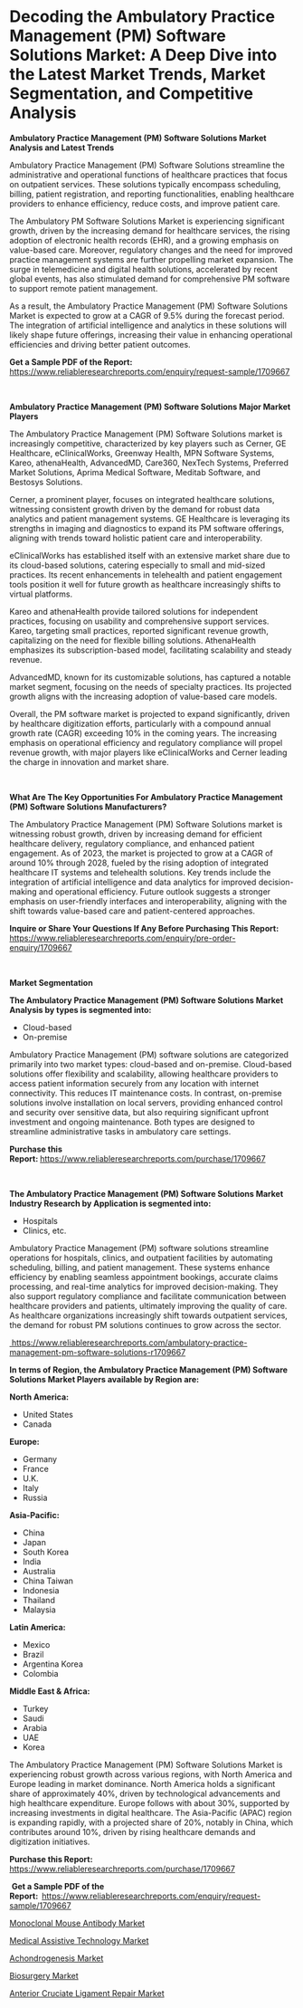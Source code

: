<p><h1>Decoding the Ambulatory Practice Management (PM) Software Solutions Market: A Deep Dive into the Latest Market Trends, Market Segmentation, and Competitive Analysis</h1></p><p><strong>Ambulatory Practice Management (PM) Software Solutions Market Analysis and Latest Trends</strong></p>
<p><p>Ambulatory Practice Management (PM) Software Solutions streamline the administrative and operational functions of healthcare practices that focus on outpatient services. These solutions typically encompass scheduling, billing, patient registration, and reporting functionalities, enabling healthcare providers to enhance efficiency, reduce costs, and improve patient care. </p><p>The Ambulatory PM Software Solutions Market is experiencing significant growth, driven by the increasing demand for healthcare services, the rising adoption of electronic health records (EHR), and a growing emphasis on value-based care. Moreover, regulatory changes and the need for improved practice management systems are further propelling market expansion. The surge in telemedicine and digital health solutions, accelerated by recent global events, has also stimulated demand for comprehensive PM software to support remote patient management. </p><p>As a result, the Ambulatory Practice Management (PM) Software Solutions Market is expected to grow at a CAGR of 9.5% during the forecast period. The integration of artificial intelligence and analytics in these solutions will likely shape future offerings, increasing their value in enhancing operational efficiencies and driving better patient outcomes.</p></p>
<p><strong>Get a Sample PDF of the Report:&nbsp;</strong> <a href="https://www.reliableresearchreports.com/enquiry/request-sample/1709667?utm_campaign=1677&utm_medium=2&utm_source=Github&utm_content=ia&utm_term=21102024&utm_id=ambulatory-practice-management-pm-software-solutions">https://www.reliableresearchreports.com/enquiry/request-sample/1709667</a></p>
<p>&nbsp;</p>
<p><strong>Ambulatory Practice Management (PM) Software Solutions Major Market Players</strong></p>
<p><p>The Ambulatory Practice Management (PM) Software Solutions market is increasingly competitive, characterized by key players such as Cerner, GE Healthcare, eClinicalWorks, Greenway Health, MPN Software Systems, Kareo, athenaHealth, AdvancedMD, Care360, NexTech Systems, Preferred Market Solutions, Aprima Medical Software, Meditab Software, and Bestosys Solutions. </p><p>Cerner, a prominent player, focuses on integrated healthcare solutions, witnessing consistent growth driven by the demand for robust data analytics and patient management systems. GE Healthcare is leveraging its strengths in imaging and diagnostics to expand its PM software offerings, aligning with trends toward holistic patient care and interoperability.</p><p>eClinicalWorks has established itself with an extensive market share due to its cloud-based solutions, catering especially to small and mid-sized practices. Its recent enhancements in telehealth and patient engagement tools position it well for future growth as healthcare increasingly shifts to virtual platforms.</p><p>Kareo and athenaHealth provide tailored solutions for independent practices, focusing on usability and comprehensive support services. Kareo, targeting small practices, reported significant revenue growth, capitalizing on the need for flexible billing solutions. AthenaHealth emphasizes its subscription-based model, facilitating scalability and steady revenue.</p><p>AdvancedMD, known for its customizable solutions, has captured a notable market segment, focusing on the needs of specialty practices. Its projected growth aligns with the increasing adoption of value-based care models.</p><p>Overall, the PM software market is projected to expand significantly, driven by healthcare digitization efforts, particularly with a compound annual growth rate (CAGR) exceeding 10% in the coming years. The increasing emphasis on operational efficiency and regulatory compliance will propel revenue growth, with major players like eClinicalWorks and Cerner leading the charge in innovation and market share.</p></p>
<p>&nbsp;</p>
<p><strong>What Are The Key Opportunities For Ambulatory Practice Management (PM) Software Solutions Manufacturers?</strong></p>
<p><p>The Ambulatory Practice Management (PM) Software Solutions market is witnessing robust growth, driven by increasing demand for efficient healthcare delivery, regulatory compliance, and enhanced patient engagement. As of 2023, the market is projected to grow at a CAGR of around 10% through 2028, fueled by the rising adoption of integrated healthcare IT systems and telehealth solutions. Key trends include the integration of artificial intelligence and data analytics for improved decision-making and operational efficiency. Future outlook suggests a stronger emphasis on user-friendly interfaces and interoperability, aligning with the shift towards value-based care and patient-centered approaches.</p></p>
<p><strong>Inquire or Share Your Questions If Any Before Purchasing This Report:</strong> <a href="https://www.reliableresearchreports.com/enquiry/pre-order-enquiry/1709667?utm_campaign=1677&utm_medium=2&utm_source=Github&utm_content=ia&utm_term=21102024&utm_id=ambulatory-practice-management-pm-software-solutions">https://www.reliableresearchreports.com/enquiry/pre-order-enquiry/1709667</a></p>
<p>&nbsp;</p>
<p><strong>Market Segmentation</strong></p>
<p><strong>The Ambulatory Practice Management (PM) Software Solutions Market Analysis by types is segmented into:</strong></p>
<p><ul><li>Cloud-based</li><li>On-premise</li></ul></p>
<p><p>Ambulatory Practice Management (PM) software solutions are categorized primarily into two market types: cloud-based and on-premise. Cloud-based solutions offer flexibility and scalability, allowing healthcare providers to access patient information securely from any location with internet connectivity. This reduces IT maintenance costs. In contrast, on-premise solutions involve installation on local servers, providing enhanced control and security over sensitive data, but also requiring significant upfront investment and ongoing maintenance. Both types are designed to streamline administrative tasks in ambulatory care settings.</p></p>
<p><strong>Purchase this Report:&nbsp;</strong><a href="https://www.reliableresearchreports.com/purchase/1709667?utm_campaign=1677&utm_medium=2&utm_source=Github&utm_content=ia&utm_term=21102024&utm_id=ambulatory-practice-management-pm-software-solutions">https://www.reliableresearchreports.com/purchase/1709667</a></p>
<p>&nbsp;</p>
<p><strong>The Ambulatory Practice Management (PM) Software Solutions Market Industry Research by Application is segmented into:</strong></p>
<p><ul><li>Hospitals</li><li>Clinics, etc.</li></ul></p>
<p><p>Ambulatory Practice Management (PM) software solutions streamline operations for hospitals, clinics, and outpatient facilities by automating scheduling, billing, and patient management. These systems enhance efficiency by enabling seamless appointment bookings, accurate claims processing, and real-time analytics for improved decision-making. They also support regulatory compliance and facilitate communication between healthcare providers and patients, ultimately improving the quality of care. As healthcare organizations increasingly shift towards outpatient services, the demand for robust PM solutions continues to grow across the sector.</p></p>
<p><a href="https://www.reliableresearchreports.com/ambulatory-practice-management-pm-software-solutions-r1709667?utm_campaign=1677&utm_medium=2&utm_source=Github&utm_content=ia&utm_term=21102024&utm_id=ambulatory-practice-management-pm-software-solutions">&nbsp;https://www.reliableresearchreports.com/ambulatory-practice-management-pm-software-solutions-r1709667</a></p>
<p><strong>In terms of Region, the Ambulatory Practice Management (PM) Software Solutions Market Players available by Region are:</strong></p>
<p>
    <p> <strong> North America: </strong>
        <ul>
            <li>United States</li>
            <li>Canada</li>
        </ul>
        </p> 
    <p> <strong> Europe: </strong>
        <ul>
            <li>Germany</li>
            <li>France</li>
            <li>U.K.</li>
            <li>Italy</li>
            <li>Russia</li>
        </ul>
        </p> 
    <p> <strong> Asia-Pacific: </strong>
        <ul>
            <li>China</li>
            <li>Japan</li>
            <li>South Korea</li>
            <li>India</li>
            <li>Australia</li>
            <li>China Taiwan</li>
            <li>Indonesia</li>
            <li>Thailand</li>
            <li>Malaysia</li>
        </ul>
        </p> 
    <p> <strong> Latin America: </strong>
        <ul>
            <li>Mexico</li>
            <li>Brazil</li>
            <li>Argentina Korea</li>
            <li>Colombia</li>
        </ul>
        </p> 
    <p> <strong> Middle East & Africa: </strong>
        <ul>
            <li>Turkey</li>
            <li>Saudi</li>
            <li>Arabia</li>
            <li>UAE</li>
            <li>Korea</li>
        </ul>
    </p>
    </p>
<p><p>The Ambulatory Practice Management (PM) Software Solutions Market is experiencing robust growth across various regions, with North America and Europe leading in market dominance. North America holds a significant share of approximately 40%, driven by technological advancements and high healthcare expenditure. Europe follows with about 30%, supported by increasing investments in digital healthcare. The Asia-Pacific (APAC) region is expanding rapidly, with a projected share of 20%, notably in China, which contributes around 10%, driven by rising healthcare demands and digitization initiatives.</p></p>
<p><strong>Purchase this Report: </strong><a href="https://www.reliableresearchreports.com/purchase/1709667?utm_campaign=1677&utm_medium=2&utm_source=Github&utm_content=ia&utm_term=21102024&utm_id=ambulatory-practice-management-pm-software-solutions">https://www.reliableresearchreports.com/purchase/1709667</a></p>
<p>&nbsp;<strong>Get a Sample PDF of the Report:&nbsp;&nbsp;</strong><a href="https://www.reliableresearchreports.com/enquiry/request-sample/1709667?utm_campaign=1677&utm_medium=2&utm_source=Github&utm_content=ia&utm_term=21102024&utm_id=ambulatory-practice-management-pm-software-solutions">https://www.reliableresearchreports.com/enquiry/request-sample/1709667</a></p>
<p><strong></strong></p>
<p><p><a href="https://www.linkedin.com/pulse/monoclonal-mouse-antibody-market-size-growth-industry-qxa1c?utm_campaign=1677&utm_medium=2&utm_source=Github&utm_content=ia&utm_term=21102024&utm_id=ambulatory-practice-management-pm-software-solutions">Monoclonal Mouse Antibody Market</a></p><p><a href="https://www.linkedin.com/pulse/medical-assistive-technology-market-emerging-trends-future-vy2vc?utm_campaign=1677&utm_medium=2&utm_source=Github&utm_content=ia&utm_term=21102024&utm_id=ambulatory-practice-management-pm-software-solutions">Medical Assistive Technology Market</a></p><p><a href="https://www.linkedin.com/pulse/achondrogenesis-market-industry-landscape-growth-trajectories-global-3kyec?utm_campaign=1677&utm_medium=2&utm_source=Github&utm_content=ia&utm_term=21102024&utm_id=ambulatory-practice-management-pm-software-solutions">Achondrogenesis Market</a></p><p><a href="https://www.linkedin.com/pulse/global-biosurgery-market-analysis-key-trends-future-projections-iyhoc?utm_campaign=1677&utm_medium=2&utm_source=Github&utm_content=ia&utm_term=21102024&utm_id=ambulatory-practice-management-pm-software-solutions">Biosurgery Market</a></p><p><a href="https://www.linkedin.com/pulse/booming-anterior-cruciate-ligament-repair-market-sector-nqhfc?utm_campaign=1677&utm_medium=2&utm_source=Github&utm_content=ia&utm_term=21102024&utm_id=ambulatory-practice-management-pm-software-solutions">Anterior Cruciate Ligament Repair Market</a></p></p>